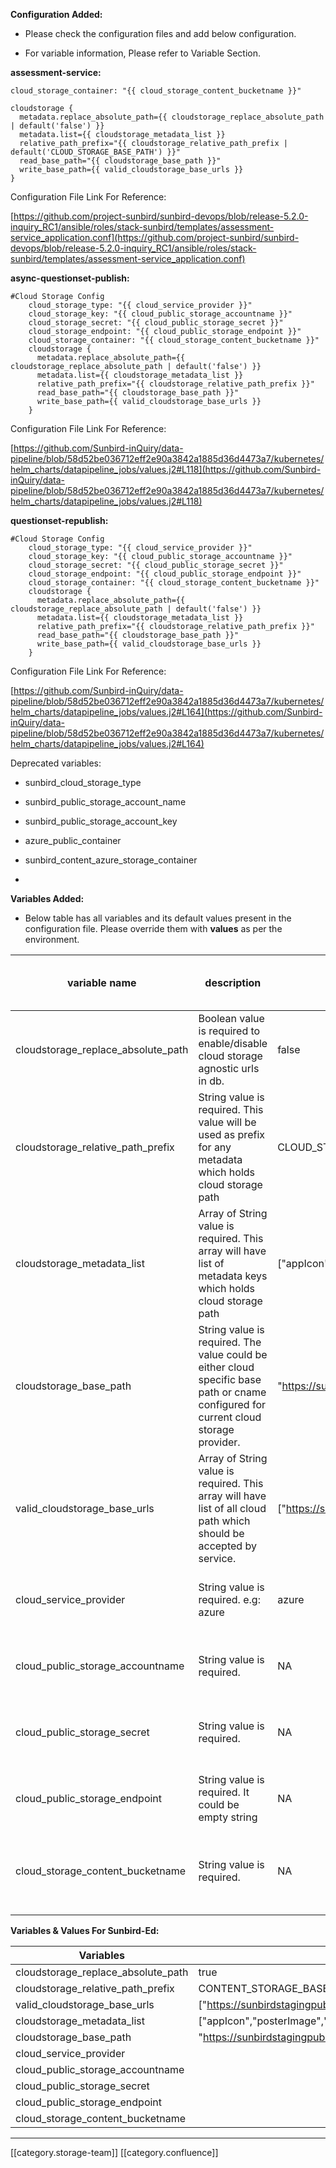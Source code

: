  **Configuration Added:** 


* Please check the configuration files and add below configuration.


* For variable information, Please refer to Variable Section.



 **assessment-service:** 


```
cloud_storage_container: "{{ cloud_storage_content_bucketname }}"

cloudstorage {
  metadata.replace_absolute_path={{ cloudstorage_replace_absolute_path | default('false') }}
  metadata.list={{ cloudstorage_metadata_list }}
  relative_path_prefix="{{ cloudstorage_relative_path_prefix | default('CLOUD_STORAGE_BASE_PATH') }}"
  read_base_path="{{ cloudstorage_base_path }}"
  write_base_path={{ valid_cloudstorage_base_urls }}
}
```
Configuration File Link For Reference: 

[https://github.com/project-sunbird/sunbird-devops/blob/release-5.2.0-inquiry_RC1/ansible/roles/stack-sunbird/templates/assessment-service_application.conf](https://github.com/project-sunbird/sunbird-devops/blob/release-5.2.0-inquiry_RC1/ansible/roles/stack-sunbird/templates/assessment-service_application.conf)



 **async-questionset-publish:** 


```
#Cloud Storage Config
    cloud_storage_type: "{{ cloud_service_provider }}"
    cloud_storage_key: "{{ cloud_public_storage_accountname }}"
    cloud_storage_secret: "{{ cloud_public_storage_secret }}"
    cloud_storage_endpoint: "{{ cloud_public_storage_endpoint }}"
    cloud_storage_container: "{{ cloud_storage_content_bucketname }}"
    cloudstorage {
      metadata.replace_absolute_path={{ cloudstorage_replace_absolute_path | default('false') }}
      metadata.list={{ cloudstorage_metadata_list }}
      relative_path_prefix="{{ cloudstorage_relative_path_prefix }}"
      read_base_path="{{ cloudstorage_base_path }}"
      write_base_path={{ valid_cloudstorage_base_urls }}
    }
```
Configuration File Link For Reference: 

[https://github.com/Sunbird-inQuiry/data-pipeline/blob/58d52be036712eff2e90a3842a1885d36d4473a7/kubernetes/helm_charts/datapipeline_jobs/values.j2#L118](https://github.com/Sunbird-inQuiry/data-pipeline/blob/58d52be036712eff2e90a3842a1885d36d4473a7/kubernetes/helm_charts/datapipeline_jobs/values.j2#L118)

 **questionset-republish:** 


```
#Cloud Storage Config
    cloud_storage_type: "{{ cloud_service_provider }}"
    cloud_storage_key: "{{ cloud_public_storage_accountname }}"
    cloud_storage_secret: "{{ cloud_public_storage_secret }}"
    cloud_storage_endpoint: "{{ cloud_public_storage_endpoint }}"
    cloud_storage_container: "{{ cloud_storage_content_bucketname }}"
    cloudstorage {
      metadata.replace_absolute_path={{ cloudstorage_replace_absolute_path | default('false') }}
      metadata.list={{ cloudstorage_metadata_list }}
      relative_path_prefix="{{ cloudstorage_relative_path_prefix }}"
      read_base_path="{{ cloudstorage_base_path }}"
      write_base_path={{ valid_cloudstorage_base_urls }}
    }
```
Configuration File Link For Reference: 

[https://github.com/Sunbird-inQuiry/data-pipeline/blob/58d52be036712eff2e90a3842a1885d36d4473a7/kubernetes/helm_charts/datapipeline_jobs/values.j2#L164](https://github.com/Sunbird-inQuiry/data-pipeline/blob/58d52be036712eff2e90a3842a1885d36d4473a7/kubernetes/helm_charts/datapipeline_jobs/values.j2#L164)



Deprecated variables:
* sunbird_cloud_storage_type


* sunbird_public_storage_account_name


* sunbird_public_storage_account_key


* azure_public_container


* sunbird_content_azure_storage_container


* 



 **Variables Added:** 


* Below table has all variables and its default values present in the configuration file. Please override them with  **values**  as per the environment.

    





|  **variable name**  |  **description**  |  **Default Value Given in the Configuration File**  |  **service/job name which uses variable**  | 
|  --- |  --- |  --- |  --- | 
| cloudstorage_replace_absolute_path | Boolean value is required to enable/disable cloud storage agnostic urls in db. | false | assessment, async-questionset-publish, questionset-republish | 
| cloudstorage_relative_path_prefix | String value is required. This value will be used as prefix for any metadata which holds cloud storage path | CLOUD_STORAGE_BASE_PATH | assessment, async-questionset-publish, questionset-republish  | 
| cloudstorage_metadata_list | Array of String value is required. This array will have list of metadata keys which holds cloud storage path | \["appIcon","posterImage","artifactUrl","downloadUrl","variants","previewUrl","pdfUrl"] | assessment, async-questionset-publish, questionset-republish | 
| cloudstorage_base_path | String value is required. The value could be either cloud specific base path or cname configured for current cloud storage provider. | "https://sunbirddevbbpublic.blob.core.windows.net" | assessment, async-questionset-publish, questionset-republish | 
| valid_cloudstorage_base_urls | Array of String value is required. This array will have list of all cloud path which should be accepted by service.  | \["https://sunbirddevbbpublic.blob.core.windows.net"] | assessment, async-questionset-publish, questionset-republish | 
| cloud_service_provider | String value is required. e.g: azure | azure | async-questionset-publish, questionset-republish | 
| cloud_public_storage_accountname | String value is required.  | NA | async-questionset-publish, questionset-republish | 
| cloud_public_storage_secret | String value is required. | NA | async-questionset-publish, questionset-republish | 
| cloud_public_storage_endpoint | String value is required. It could be empty string | NA | async-questionset-publish, questionset-republish | 
| cloud_storage_content_bucketname | String value is required.  | NA | assessment, async-questionset-publish, questionset-republish | 
|  |  |  |  | 



 **Variables & Values For Sunbird-Ed:** 



|  **Variables**  |  **Value**  | 
|  --- |  --- | 
| cloudstorage_replace_absolute_path | true | 
| cloudstorage_relative_path_prefix | CONTENT_STORAGE_BASE_PATH | 
| valid_cloudstorage_base_urls | \["https://sunbirdstagingpublic.blob.core.windows.net"] | 
| cloudstorage_metadata_list | \["appIcon","posterImage","artifactUrl","downloadUrl","variants","previewUrl","pdfUrl"] | 
| cloudstorage_base_path | "https://sunbirdstagingpublic.blob.core.windows.net" | 
| cloud_service_provider |  | 
| cloud_public_storage_accountname |  | 
| cloud_public_storage_secret |  | 
| cloud_public_storage_endpoint |  | 
| cloud_storage_content_bucketname |  | 



*****

[[category.storage-team]] 
[[category.confluence]] 
